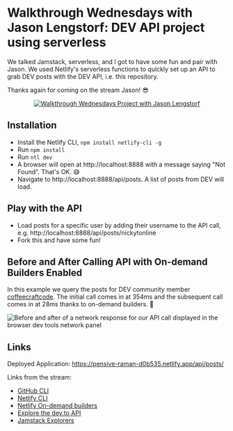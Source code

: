 # Walkthrough Wednesdays with Jason Lengstorf: DEV API project using serverless

We talked Jamstack, serverless, and I got to have some fun and pair with Jason. We used Netlify's serverless functions to quickly set up an API to grab DEV posts with the DEV API, i.e. this repository.

Thanks again for coming on the stream Jason! 😎

<p align="center">
    <a href="https://www.youtube.com/watch?v=dXr0iJE10tQ">
        <img src="https://img.youtube.com/vi/dXr0iJE10tQ/0.jpg" alt="Walkthrough Wednesdays Project with Jason Lengstorf"/>
    </a>
</p>

## Installation

* Install the Netlify CLI, `npm install netlify-cli -g`
* Run `npm install`
* Run `ntl dev`
* A browser will open at http://localhost:8888 with a message saying "Not Found". That's OK. 😅
* Navigate to http://localhost:8888/api/posts. A list of posts from DEV will load.

## Play with the API

* Load posts for a specific user by adding their username to the API call, e.g. http://localhost:8888/api/posts/nickytonline
* Fork this and have some fun!

## Before and After Calling API with On-demand Builders Enabled

In this example we query the posts for DEV community member [coffeecraftcode](https://dev.to/coffeecraftcode). The initial call comes in at 354ms and the subsequent call comes in at 28ms thanks to on-demand builders. 👷

![Before and after of a network response for our API call displayed in the browser dev tools network panel](https://user-images.githubusercontent.com/833231/115643395-adfcb980-a2ea-11eb-94ad-c975ce410b07.png)

## Links

Deployed Application: https://pensive-raman-d0b535.netlify.app/api/posts/

Links from the stream:

* [GitHub CLI](https://github.com/cli/cli#installation)
* [Netlify CLI](https://docs.netlify.com/cli/get-started)
* [Netlify On-demand builders](https://docs.netlify.com/configure-builds/on-demand-builders)
* [Explore the dev.to API](https://docs.forem.com/api)
* [Jamstack Explorers](https://explorers.netlify.com)
